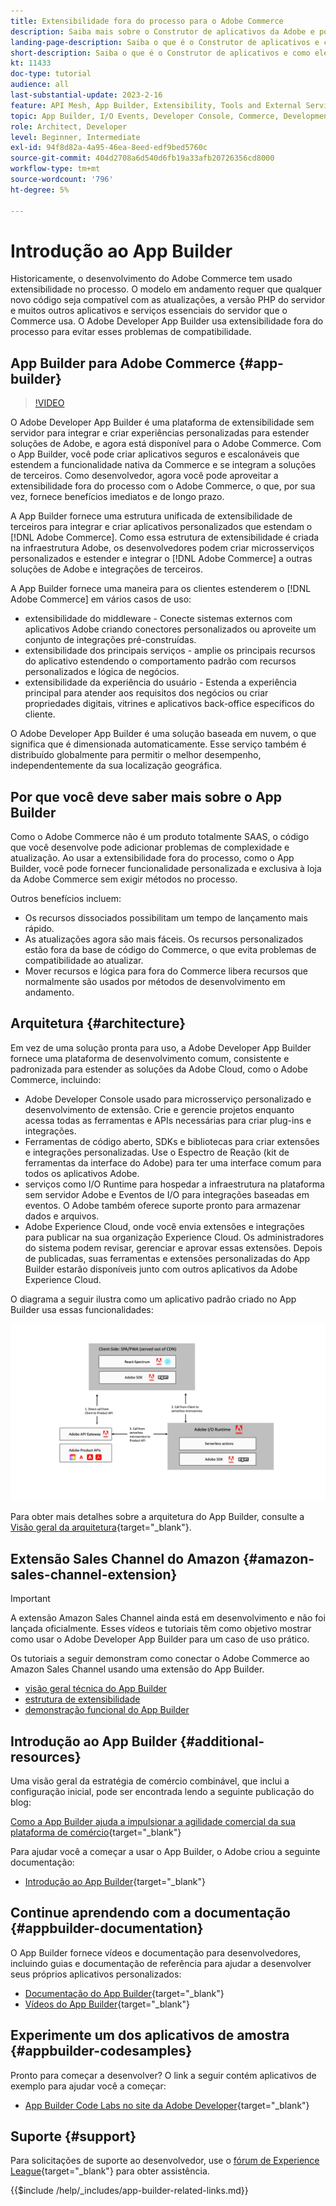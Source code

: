 ```yaml
---
title: Extensibilidade fora do processo para o Adobe Commerce
description: Saiba mais sobre o Construtor de aplicativos da Adobe e por que ele é um aspecto importante da extensibilidade fora do processo.
landing-page-description: Saiba o que é o Construtor de aplicativos e como ele pode ajudar com as estratégias de desenvolvimento do Adobe Commerce.
short-description: Saiba o que é o Construtor de aplicativos e como ele pode ajudar com as estratégias de desenvolvimento do Adobe Commerce.
kt: 11433
doc-type: tutorial
audience: all
last-substantial-update: 2023-2-16
feature: API Mesh, App Builder, Extensibility, Tools and External Services, Backend Development
topic: App Builder, I/O Events, Developer Console, Commerce, Development, Integrations
role: Architect, Developer
level: Beginner, Intermediate
exl-id: 94f8d82a-4a95-46ea-8eed-edf9bed5760c
source-git-commit: 404d2708a6d540d6fb19a33afb20726356cd8000
workflow-type: tm+mt
source-wordcount: '796'
ht-degree: 5%

---
```


# Introdução ao App Builder

Historicamente, o desenvolvimento do Adobe Commerce tem usado extensibilidade no processo. O modelo em andamento requer que qualquer novo código seja compatível com as atualizações, a versão PHP do servidor e muitos outros aplicativos e serviços essenciais do servidor que o Commerce usa. O Adobe Developer App Builder usa extensibilidade fora do processo para evitar esses problemas de compatibilidade.

## App Builder para Adobe Commerce {#app-builder}

>[!VIDEO](https://video.tv.adobe.com/v/3412839?quality=12&learn=on)

O Adobe Developer App Builder é uma plataforma de extensibilidade sem servidor para integrar e criar experiências personalizadas para estender soluções de Adobe, e agora está disponível para o Adobe Commerce. Com o App Builder, você pode criar aplicativos seguros e escalonáveis que estendem a funcionalidade nativa da Commerce e se integram a soluções de terceiros. Como desenvolvedor, agora você pode aproveitar a extensibilidade fora do processo com o Adobe Commerce, o que, por sua vez, fornece benefícios imediatos e de longo prazo.

A App Builder fornece uma estrutura unificada de extensibilidade de terceiros para integrar e criar aplicativos personalizados que estendam o [!DNL Adobe Commerce]. Como essa estrutura de extensibilidade é criada na infraestrutura Adobe, os desenvolvedores podem criar microsserviços personalizados e estender e integrar o [!DNL Adobe Commerce] a outras soluções de Adobe e integrações de terceiros.

A App Builder fornece uma maneira para os clientes estenderem o [!DNL Adobe Commerce] em vários casos de uso:

* extensibilidade do middleware - Conecte sistemas externos com aplicativos Adobe criando conectores personalizados ou aproveite um conjunto de integrações pré-construídas.
* extensibilidade dos principais serviços - amplie os principais recursos do aplicativo estendendo o comportamento padrão com recursos personalizados e lógica de negócios.
* extensibilidade da experiência do usuário - Estenda a experiência principal para atender aos requisitos dos negócios ou criar propriedades digitais, vitrines e aplicativos back-office específicos do cliente.

O Adobe Developer App Builder é uma solução baseada em nuvem, o que significa que é dimensionada automaticamente. Esse serviço também é distribuído globalmente para permitir o melhor desempenho, independentemente da sua localização geográfica.

## Por que você deve saber mais sobre o App Builder

Como o Adobe Commerce não é um produto totalmente SAAS, o código que você desenvolve pode adicionar problemas de complexidade e atualização. Ao usar a extensibilidade fora do processo, como o App Builder, você pode fornecer funcionalidade personalizada e exclusiva à loja da Adobe Commerce sem exigir métodos no processo.

Outros benefícios incluem:

* Os recursos dissociados possibilitam um tempo de lançamento mais rápido.
* As atualizações agora são mais fáceis. Os recursos personalizados estão fora da base de código do Commerce, o que evita problemas de compatibilidade ao atualizar.
* Mover recursos e lógica para fora do Commerce libera recursos que normalmente são usados por métodos de desenvolvimento em andamento.

## Arquitetura {#architecture}

Em vez de uma solução pronta para uso, a Adobe Developer App Builder fornece uma plataforma de desenvolvimento comum, consistente e padronizada para estender as soluções da Adobe Cloud, como o Adobe Commerce, incluindo:

* Adobe Developer Console usado para microsserviço personalizado e desenvolvimento de extensão. Crie e gerencie projetos enquanto acessa todas as ferramentas e APIs necessárias para criar plug-ins e integrações.
* Ferramentas de código aberto, SDKs e bibliotecas para criar extensões e integrações personalizadas. Use o Espectro de Reação (kit de ferramentas da interface do Adobe) para ter uma interface comum para todos os aplicativos Adobe.
* serviços como I/O Runtime para hospedar a infraestrutura na plataforma sem servidor Adobe e Eventos de I/O para integrações baseadas em eventos. O Adobe também oferece suporte pronto para armazenar dados e arquivos.
* Adobe Experience Cloud, onde você envia extensões e integrações para publicar na sua organização Experience Cloud. Os administradores do sistema podem revisar, gerenciar e aprovar essas extensões. Depois de publicadas, suas ferramentas e extensões personalizadas do App Builder estarão disponíveis junto com outros aplicativos da Adobe Experience Cloud.

O diagrama a seguir ilustra como um aplicativo padrão criado no App Builder usa essas funcionalidades:

![Arquitetura](/help/assets/app-builder/app-builder-architecture.jpeg)

Para obter mais detalhes sobre a arquitetura do App Builder, consulte a [Visão geral da arquitetura](https://developer.adobe.com/app-builder/docs/guides/){target="_blank"}.

## Extensão Sales Channel do Amazon {#amazon-sales-channel-extension}

>[!IMPORTANT]
>
>A extensão Amazon Sales Channel ainda está em desenvolvimento e não foi lançada oficialmente.  Esses vídeos e tutoriais têm como objetivo mostrar como usar o Adobe Developer App Builder para um caso de uso prático.

Os tutoriais a seguir demonstram como conectar o Adobe Commerce ao Amazon Sales Channel usando uma extensão do App Builder.

* [visão geral técnica do App Builder](../app-builder/app-builder-technical-overview.md)
* [estrutura de extensibilidade](../app-builder/extensibility-framework-commerce-eventing.md)
* [demonstração funcional do App Builder](../app-builder/app-builder-functional-demonstration.md)

## Introdução ao App Builder {#additional-resources}

Uma visão geral da estratégia de comércio combinável, que inclui a configuração inicial, pode ser encontrada lendo a seguinte publicação do blog:

[Como a App Builder ajuda a impulsionar a agilidade comercial da sua plataforma de comércio](https://business.adobe.com/blog/how-to/how-app-builder-helps-you-implement-a-composable-commerce-strategy){target="_blank"}

Para ajudar você a começar a usar o App Builder, o Adobe criou a seguinte documentação:

* [Introdução ao App Builder](https://developer.adobe.com/app-builder/docs/getting_started/){target="_blank"}

## Continue aprendendo com a documentação {#appbuilder-documentation}

O App Builder fornece vídeos e documentação para desenvolvedores, incluindo guias e documentação de referência para ajudar a desenvolver seus próprios aplicativos personalizados:

* [Documentação do App Builder](https://developer.adobe.com/app-builder/docs/overview/){target="_blank"}
* [Vídeos do App Builder](https://www.youtube.com/playlist?list=PLcVEYUqU7VRfDij-Jbjyw8S8EzW073F_o){target="_blank"}

## Experimente um dos aplicativos de amostra {#appbuilder-codesamples}

Pronto para começar a desenvolver? O link a seguir contém aplicativos de exemplo para ajudar você a começar:

* [App Builder Code Labs no site da Adobe Developer](https://developer.adobe.com/app-builder/docs/resources/){target="_blank"}

## Suporte {#support}

Para solicitações de suporte ao desenvolvedor, use o [fórum de Experience League](https://experienceleaguecommunities.adobe.com/t5/app-builder/ct-p/project-firefly){target="_blank"} para obter assistência.

{{$include /help/_includes/app-builder-related-links.md}}

